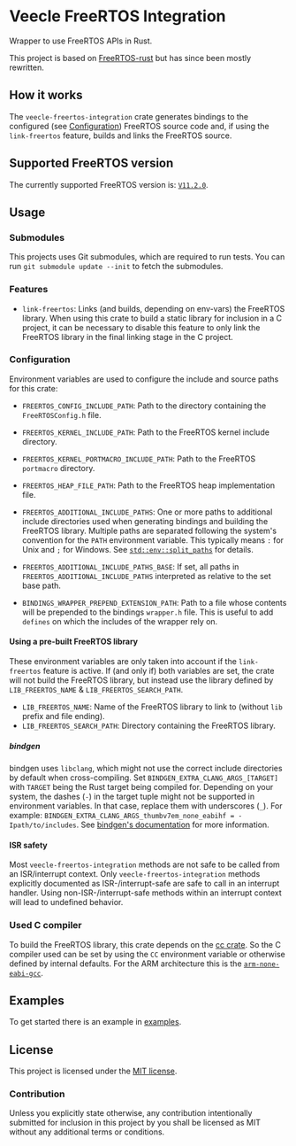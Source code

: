 # Veecle FreeRTOS Integration

Wrapper to use FreeRTOS APIs in Rust.

This project is based on [FreeRTOS-rust][freertos-rust] but has since been mostly rewritten.

[freertos-rust]: https://github.com/lobaro/FreeRTOS-rust

## How it works

The `veecle-freertos-integration` crate generates bindings to the configured (see [Configuration][configuration]) FreeRTOS source code and, if using the `link-freertos` feature, builds and links the FreeRTOS source.

[configuration]: #configuration

## Supported FreeRTOS version

The currently supported FreeRTOS version is: [`V11.2.0`][freertos_version].

[freertos_version]: https://github.com/FreeRTOS/FreeRTOS-Kernel/releases/tag/V11.2.0

## Usage

### Submodules

This projects uses Git submodules, which are required to run tests.
You can run `git submodule update --init` to fetch the submodules.

### Features

- `link-freertos`: Links (and builds, depending on env-vars) the FreeRTOS library.
  When using this crate to build a static library for inclusion in a C project, it can be necessary to disable this feature to only link the FreeRTOS library in the final linking stage in the C project.

### Configuration

Environment variables are used to configure the include and source paths for this crate:

- `FREERTOS_CONFIG_INCLUDE_PATH`: Path to the directory containing the `FreeRTOSConfig.h` file.
- `FREERTOS_KERNEL_INCLUDE_PATH`: Path to the FreeRTOS kernel include directory.
- `FREERTOS_KERNEL_PORTMACRO_INCLUDE_PATH`: Path to the FreeRTOS `portmacro` directory.
- `FREERTOS_HEAP_FILE_PATH`: Path to the FreeRTOS heap implementation file.

- `FREERTOS_ADDITIONAL_INCLUDE_PATHS`: One or more paths to additional include directories used when generating bindings and building the FreeRTOS library.
  Multiple paths are separated following the system's convention for the `PATH` environment variable.
  This typically means `:` for Unix and `;` for Windows.
  See [`std::env::split_paths`][split_paths] for details.
- `FREERTOS_ADDITIONAL_INCLUDE_PATHS_BASE`: If set, all paths in `FREERTOS_ADDITIONAL_INCLUDE_PATHS` interpreted as relative to the set base path.

- `BINDINGS_WRAPPER_PREPEND_EXTENSION_PATH`: Path to a file whose contents will be prepended to the bindings `wrapper.h` file.
  This is useful to add `defines` on which the includes of the wrapper rely on.

#### Using a pre-built FreeRTOS library

These environment variables are only taken into account if the `link-freertos` feature is active.
If (and only if) both variables are set, the crate will not build the FreeRTOS library, but instead use the library defined by `LIB_FREERTOS_NAME` & `LIB_FREERTOS_SEARCH_PATH`.

- `LIB_FREERTOS_NAME`: Name of the FreeRTOS library to link to (without `lib` prefix and file ending).
- `LIB_FREERTOS_SEARCH_PATH`: Directory containing the FreeRTOS library.

[split_paths]: https://doc.rust-lang.org/std/env/fn.split_paths.html

##### bindgen

bindgen uses `libclang`, which might not use the correct include directories by default when cross-compiling.
Set `BINDGEN_EXTRA_CLANG_ARGS_[TARGET]` with `TARGET` being the Rust target being compiled for.
Depending on your system, the dashes (`-`) in the target tuple might not be supported in environment variables.
In that case, replace them with underscores (`_`).
For example: `BINDGEN_EXTRA_CLANG_ARGS_thumbv7em_none_eabihf = -Ipath/to/includes`.
See [bindgen's documentation][bindgen_doc] for more information.

[bindgen_doc]: https://github.com/rust-lang/rust-bindgen?tab=readme-ov-file#environment-variables

#### ISR safety

Most `veecle-freertos-integration` methods are not safe to be called from an ISR/interrupt context.
Only `veecle-freertos-integration` methods explicitly documented as ISR-/interrupt-safe are safe to call in an interrupt handler.
Using non-ISR-/interrupt-safe methods within an interrupt context will lead to undefined behavior.

### Used C compiler

To build the FreeRTOS library, this crate depends on the [cc crate](https://docs.rs/crate/cc).
So the C compiler used can be set by using the `CC` environment variable or otherwise defined by internal defaults.
For the ARM architecture this is the [`arm-none-eabi-gcc`][arm_compiler].

[arm_compiler]: https://developer.arm.com/tools-and-software/open-source-software/developer-tools/gnu-toolchain/gnu-rm/downloads

## Examples

To get started there is an example in [examples](veecle-freertos-examples).

## License

This project is licensed under the [MIT license](LICENSE).

### Contribution

Unless you explicitly state otherwise, any contribution intentionally submitted for inclusion in this project by you shall be licensed as MIT without any additional terms or conditions.
